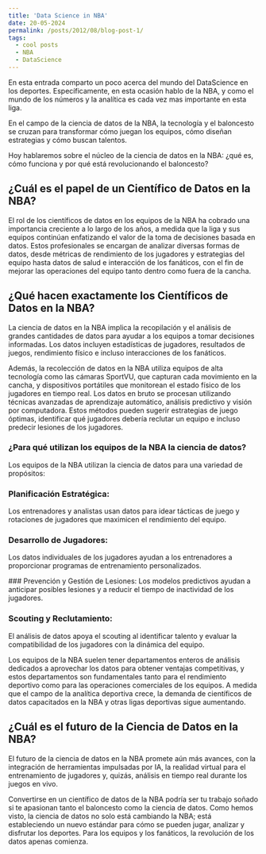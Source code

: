 ```yaml
---
title: 'Data Science in NBA'
date: 20-05-2024
permalink: /posts/2012/08/blog-post-1/
tags:
  - cool posts
  - NBA
  - DataScience
---
```


En esta entrada comparto un poco acerca del mundo del DataScience en los deportes. Específicamente, en esta ocasión hablo de la NBA, y como el mundo de los números y la analítica es cada vez mas importante en esta liga.

En el campo de la ciencia de datos de la NBA, la tecnología y el baloncesto se cruzan para transformar cómo juegan los equipos, cómo diseñan estrategias y cómo buscan talentos.

Hoy hablaremos sobre el núcleo de la ciencia de datos en la NBA: ¿qué es, cómo funciona y por qué está revolucionando el baloncesto?

## ¿Cuál es el papel de un Científico de Datos en la NBA?
El rol de los científicos de datos en los equipos de la NBA ha cobrado una importancia creciente a lo largo de los años, a medida que la liga y sus equipos continúan enfatizando el valor de la toma de decisiones basada en datos. Estos profesionales se encargan de analizar diversas formas de datos, desde métricas de rendimiento de los jugadores y estrategias del equipo hasta datos de salud e interacción de los fanáticos, con el fin de mejorar las operaciones del equipo tanto dentro como fuera de la cancha.

## ¿Qué hacen exactamente los Científicos de Datos en la NBA?
La ciencia de datos en la NBA implica la recopilación y el análisis de grandes cantidades de datos para ayudar a los equipos a tomar decisiones informadas. Los datos incluyen estadísticas de jugadores, resultados de juegos, rendimiento físico e incluso interacciones de los fanáticos.

Además, la recolección de datos en la NBA utiliza equipos de alta tecnología como las cámaras SportVU, que capturan cada movimiento en la cancha, y dispositivos portátiles que monitorean el estado físico de los jugadores en tiempo real. Los datos en bruto se procesan utilizando técnicas avanzadas de aprendizaje automático, análisis predictivo y visión por computadora. Estos métodos pueden sugerir estrategias de juego óptimas, identificar qué jugadores debería reclutar un equipo e incluso predecir lesiones de los jugadores.

### ¿Para qué utilizan los equipos de la NBA la ciencia de datos?
Los equipos de la NBA utilizan la ciencia de datos para una variedad de propósitos:

### Planificación Estratégica:
Los entrenadores y analistas usan datos para idear tácticas de juego y rotaciones de jugadores que maximicen el rendimiento del equipo.

### Desarrollo de Jugadores:
Los datos individuales de los jugadores ayudan a los entrenadores a proporcionar programas de entrenamiento personalizados.

### Prevención y Gestión de Lesiones:
Los modelos predictivos ayudan a anticipar posibles lesiones y a reducir el tiempo de inactividad de los jugadores.

### Scouting y Reclutamiento:
El análisis de datos apoya el scouting al identificar talento y evaluar la compatibilidad de los jugadores con la dinámica del equipo.

Los equipos de la NBA suelen tener departamentos enteros de análisis dedicados a aprovechar los datos para obtener ventajas competitivas, y estos departamentos son fundamentales tanto para el rendimiento deportivo como para las operaciones comerciales de los equipos. A medida que el campo de la analítica deportiva crece, la demanda de científicos de datos capacitados en la NBA y otras ligas deportivas sigue aumentando.

## ¿Cuál es el futuro de la Ciencia de Datos en la NBA?
El futuro de la ciencia de datos en la NBA promete aún más avances, con la integración de herramientas impulsadas por IA, la realidad virtual para el entrenamiento de jugadores y, quizás, análisis en tiempo real durante los juegos en vivo.

Convertirse en un científico de datos de la NBA podría ser tu trabajo soñado si te apasionan tanto el baloncesto como la ciencia de datos. Como hemos visto, la ciencia de datos no solo está cambiando la NBA; está estableciendo un nuevo estándar para cómo se pueden jugar, analizar y disfrutar los deportes. Para los equipos y los fanáticos, la revolución de los datos apenas comienza.